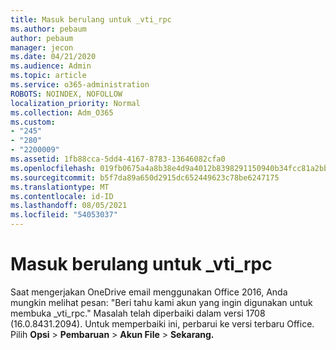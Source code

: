 ```yaml
---
title: Masuk berulang untuk _vti_rpc
ms.author: pebaum
author: pebaum
manager: jecon
ms.date: 04/21/2020
ms.audience: Admin
ms.topic: article
ms.service: o365-administration
ROBOTS: NOINDEX, NOFOLLOW
localization_priority: Normal
ms.collection: Adm_O365
ms.custom:
- "245"
- "280"
- "2200009"
ms.assetid: 1fb88cca-5dd4-4167-8783-13646082cfa0
ms.openlocfilehash: 019fb0675a4a8b38e4d9a4012b8398291150940b34fcc81a2bbf96942d3fa9ec
ms.sourcegitcommit: b5f7da89a650d2915dc652449623c78be6247175
ms.translationtype: MT
ms.contentlocale: id-ID
ms.lasthandoff: 08/05/2021
ms.locfileid: "54053037"
---
```

# <a name="repeated-login-to-open-_vti_rpc"></a>Masuk berulang untuk _vti_rpc

Saat mengerjakan OneDrive email menggunakan Office 2016, Anda mungkin melihat pesan: "Beri tahu kami akun yang ingin digunakan untuk membuka _vti_rpc." Masalah telah diperbaiki dalam versi 1708 (16.0.8431.2094). Untuk memperbaiki ini, perbarui ke versi terbaru Office. Pilih **Opsi** \> **Pembaruan** \> **Akun File** \> **Sekarang.**
  